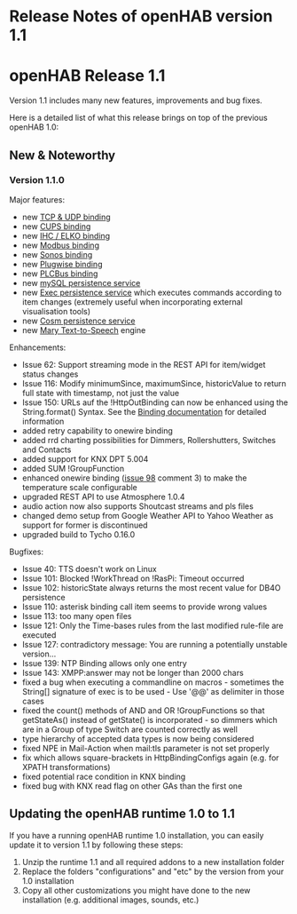 # Release Notes of openHAB version 1.1

# openHAB Release 1.1

Version 1.1 includes many new features, improvements and bug fixes.

Here is a detailed list of what this release brings on top of the previous openHAB 1.0:

## New & Noteworthy

### Version 1.1.0

Major features:
- new [TCP & UDP binding](http://code.google.com/p/openhab/wiki/TCPBinding)
- new [CUPS binding](http://code.google.com/p/openhab/wiki/CUPSBinding)
- new [IHC / ELKO binding](http://code.google.com/p/openhab/wiki/IHCBinding)
- new [Modbus binding](http://code.google.com/p/openhab/wiki/ModbusTcpBinding)
- new [Sonos binding](http://code.google.com/p/openhab/wiki/SonosBinding)
- new [Plugwise binding](http://code.google.com/p/openhab/wiki/PlugwiseBinding)
- new [PLCBus binding](http://code.google.com/p/openhab/wiki/PLCBusBinding)
- new [mySQL persistence service](http://code.google.com/p/openhab/wiki/SqlPersistence)
- new [Exec persistence service](http://code.google.com/p/openhab/wiki/ExecPersistence) which executes commands according to item changes (extremely useful when incorporating external visualisation tools)
- new [Cosm persistence service](http://code.google.com/p/openhab/wiki/CosmPersistence)
- new [Mary Text-to-Speech](http://code.google.com/p/openhab/issues/detail?id=50) engine

Enhancements:
- Issue 62: Support streaming mode in the REST API for item/widget status changes
- Issue 116: Modify minimumSince, maximumSince, historicValue to return full state with timestamp, not just the value
- Issue 150: URLs auf the !HttpOutBinding can now be enhanced using the String.format() Syntax. See the [Binding documentation](http://code.google.com/p/openhab/wiki/HttpBinding) for detailed information
- added retry capability to onewire binding
- added rrd charting possibilities for Dimmers, Rollershutters, Switches and Contacts
- added support for KNX DPT 5.004
- added SUM !GroupFunction
- enhanced onewire binding ([issue 98](https://github.com/openhab/openhab/issues#issue/98) comment 3) to make the temperature scale configurable
- upgraded REST API to use Atmosphere 1.0.4
- audio action now also supports Shoutcast streams and pls files
- changed demo setup from Google Weather API to Yahoo Weather as support for former is discontinued
- upgraded build to Tycho 0.16.0

Bugfixes:

- Issue 40: TTS doesn't work on Linux
- Issue 101: Blocked !WorkThread on !RasPi: Timeout occurred
- Issue 102: historicState always returns the most recent value for DB4O persistence
- Issue 110: asterisk binding call item seems to provide wrong values
- Issue 113: too many open files
- Issue 121: Only the Time-bases rules from the last modified rule-file are executed
- Issue 127: contradictory message: You are running a potentially unstable version...
- Issue 139: NTP Binding allows only one entry
- Issue 143: XMPP:answer may not be longer than 2000 chars
- fixed a bug when executing a commandline on macros - sometimes the String[] signature of exec is to be used - Use '@@' as delimiter in those cases
- fixed the count() methods of AND and OR !GroupFunctions so that getStateAs() instead of getState() is incorporated - so dimmers which are in a Group of type Switch are counted correctly as well
- type hierarchy of accepted data types is now being considered
- fixed NPE in Mail-Action when mail:tls parameter is not set properly
- fix which allows square-brackets in HttpBindingConfigs again (e.g. for XPATH transformations)
- fixed potential race condition in KNX binding
- fixed bug with KNX read flag on other GAs than the first one


## Updating the openHAB runtime 1.0 to 1.1

If you have a running openHAB runtime 1.0 installation, you can easily update it to version 1.1 by following these steps:
1. Unzip the runtime 1.1 and all required addons to a new installation folder
1. Replace the folders "configurations" and "etc" by the version from your 1.0 installation
1. Copy all other customizations you might have done to the new installation (e.g. additional images, sounds, etc.)